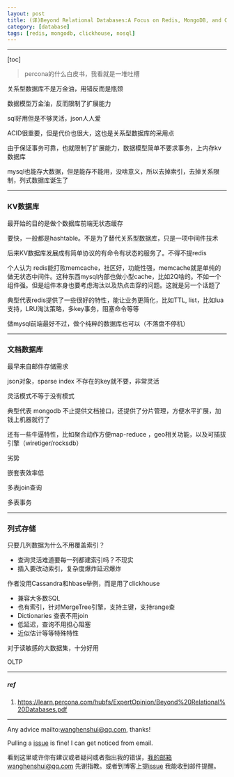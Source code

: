 ```yaml
---
layout: post
title: (译)Beyond Relational Databases:A Focus on Redis, MongoDB, and ClickHouse
category: [database]
tags: [redis, mongodb, clickhouse, nosql]
---
```

  

---

[toc]

> percona的什么白皮书，我看就是一堆吐槽



关系型数据库不是万金油，用错反而是瓶颈

数据模型万金油，反而限制了扩展能力

sql好用但是不够灵活，json人人爱

ACID很重要，但是代价也很大，这也是关系型数据库的采用点

由于保证事务可靠，也就限制了扩展能力，数据模型简单不要求事务，上内存kv数据库

mysql也能存大数据，但是能存不能用，没啥意义，所以去掉索引，去掉关系限制，列式数据库诞生了



---

### KV数据库

最开始的目的是做个数据库前端无状态缓存

要快，一般都是hashtable。不是为了替代关系型数据库，只是一项中间件技术

后来KV数据库发展成有简单协议的有命令有状态的服务了。不得不提redis

个人认为 redis能打败memcache，社区好，功能性强，memcache就是单纯的做无状态中间件。这种东西mysql内部也做小型cache，比如2Q啥的。不如一个组件强。但是组件本身也要考虑淘汰以及热点击穿的问题。这就是另一个话题了



典型代表redis提供了一些很好的特性，能让业务更简化，比如TTL,  list，比如lua支持，LRU淘汰策略，多key事务，阻塞命令等等

做mysql前端最好不过，做个纯粹的数据库也可以（不落盘不停机）

---

### 文档数据库

最早来自邮件存储需求

json对象，sparse index 不存在的key就不要，非常灵活

灵活模式不等于没有模式

典型代表 mongodb 不止提供文档接口，还提供了分片管理，方便水平扩展，加钱上机器就行了

还有一些牛逼特性，比如聚合动作方便map-reduce ，geo相关功能，以及可插拔引擎（wiretiger/rocksdb）



劣势

嵌套表效率低

多表join查询

多表事务

---

### 列式存储

只要几列数据为什么不用覆盖索引？

- 查询灵活难道要每一列都建索引吗？不现实
- 插入要改动索引，复杂度爆炸延迟爆炸

作者没用Cassandra和hbase举例，而是用了clickhouse

- 兼容大多数SQL
- 也有索引，针对MergeTree引擎，支持主键，支持range查
- Dictionaries 查表不用join
- 低延迟，查询不用担心阻塞
- 近似估计等等特殊特性

对于读敏感的大数据集，十分好用

OLTP



---

##### ref

1. https://learn.percona.com/hubfs/ExpertOpinion/Beyond%20Relational%20Databases.pdf

   

---

Any advice mailto:wanghenshui@qq.com, thanks! 

Pulling a [issue](https://github.com/wanghenshui/wanghenshui.github.io/issues/new) is fine! I can get noticed from email.

看到这里或许你有建议或者疑问或者指出我的错误，我的邮箱wanghenshui@qq.com 先谢指教。或者到博客上提[issue](https://github.com/wanghenshui/wanghenshui.github.io/issues/new) 我能收到邮件提醒。